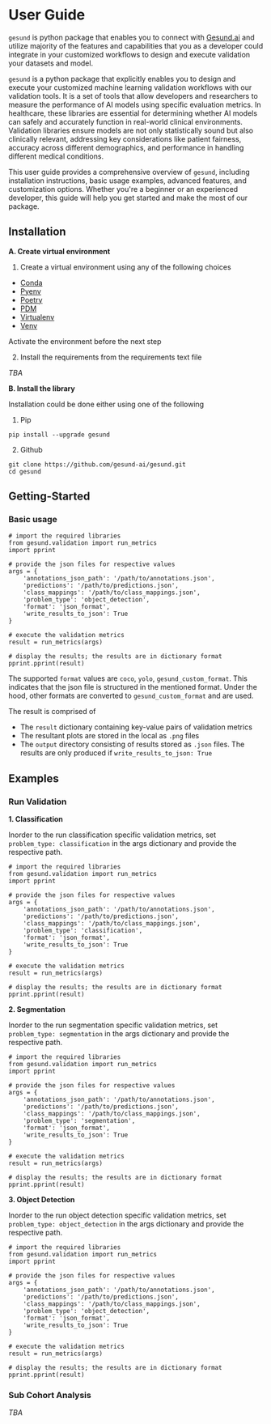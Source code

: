 # User Guide

`gesund` is python package that enables you to connect with [Gesund.ai](https://gesund.ai/) and utilize majority of the features and capabilities that you as a developer could integrate in your customized workflows to design and execute validation your datasets and model.

`gesund` is a python package that explicitly enables you to design and execute your customized machine learning validation workflows with our validation tools.
It is a set of tools that allow developers and researchers to measure the performance of AI models using specific evaluation metrics. In healthcare, these libraries are essential for determining whether AI models can safely and accurately function in real-world clinical environments. Validation libraries ensure models are not only statistically sound but also clinically relevant, addressing key considerations like patient fairness, accuracy across different demographics, and performance in handling different medical conditions.

This user guide provides a comprehensive overview of `gesund`, including installation instructions, basic usage examples, advanced features, and customization options. Whether you're a beginner or an experienced developer, this guide will help you get started and make the most of our package.



## Installation

**A. Create virtual environment**

1. Create a virtual environment using any of the following choices

- [Conda](https://www.anaconda.com/download) 
- [Pyenv](https://github.com/pyenv/pyenv)
- [Poetry](https://python-poetry.org/)
- [PDM](https://pdm-project.org/en/latest/)
- [Virtualenv](https://virtualenv.pypa.io/en/latest/)
- [Venv](https://docs.python.org/3/library/venv.html)


Activate the environment before the next step

2. Install the requirements from the requirements text file

*TBA*


**B. Install the library**


Installation could be done either using one of the following

1. Pip

```
pip install --upgrade gesund
```

2. Github

```
git clone https://github.com/gesund-ai/gesund.git
cd gesund
```



## Getting-Started


### Basic usage

```
# import the required libraries
from gesund.validation import run_metrics
import pprint

# provide the json files for respective values
args = {
    'annotations_json_path': '/path/to/annotations.json',
    'predictions': '/path/to/predictions.json',
    'class_mappings': '/path/to/class_mappings.json',
    'problem_type': 'object_detection',
    'format': 'json_format',
    'write_results_to_json': True
}

# execute the validation metrics
result = run_metrics(args)

# display the results; the results are in dictionary format
pprint.pprint(result)

```

The supported `format` values are `coco`, `yolo`, `gesund_custom_format`. This indicates that the json file is structured in the mentioned format.
Under the hood, other formats are converted to `gesund_custom_format` and are used. 

The result is comprised of 
- The `result` dictionary containing key-value pairs of validation metrics
- The resultant plots are stored in the local as `.png` files
- The `output` directory consisting of results stored as `.json` files. The results are only produced if `write_results_to_json: True`



## Examples

### Run Validation

**1. Classification** 

Inorder to the run classification specific validation metrics, set `problem_type: classification` in the args dictionary and provide the respective path.

```
# import the required libraries
from gesund.validation import run_metrics
import pprint

# provide the json files for respective values
args = {
    'annotations_json_path': '/path/to/annotations.json',
    'predictions': '/path/to/predictions.json',
    'class_mappings': '/path/to/class_mappings.json',
    'problem_type': 'classification',
    'format': 'json_format',
    'write_results_to_json': True
}

# execute the validation metrics
result = run_metrics(args)

# display the results; the results are in dictionary format
pprint.pprint(result)

```



**2. Segmentation**


Inorder to the run segmentation specific validation metrics, set `problem_type: segmentation` in the args dictionary and provide the respective path.

```
# import the required libraries
from gesund.validation import run_metrics
import pprint

# provide the json files for respective values
args = {
    'annotations_json_path': '/path/to/annotations.json',
    'predictions': '/path/to/predictions.json',
    'class_mappings': '/path/to/class_mappings.json',
    'problem_type': 'segmentation',
    'format': 'json_format',
    'write_results_to_json': True
}

# execute the validation metrics
result = run_metrics(args)

# display the results; the results are in dictionary format
pprint.pprint(result)

```

**3. Object Detection**

Inorder to the run object detection specific validation metrics, set `problem_type: object_detection` in the args dictionary and provide the respective path.

```
# import the required libraries
from gesund.validation import run_metrics
import pprint

# provide the json files for respective values
args = {
    'annotations_json_path': '/path/to/annotations.json',
    'predictions': '/path/to/predictions.json',
    'class_mappings': '/path/to/class_mappings.json',
    'problem_type': 'object_detection',
    'format': 'json_format',
    'write_results_to_json': True
}

# execute the validation metrics
result = run_metrics(args)

# display the results; the results are in dictionary format
pprint.pprint(result)

```


### Sub Cohort Analysis

*TBA*
